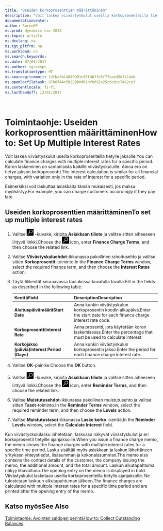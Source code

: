 ```yaml
---
title: "Useiden korkoprosenttien määrittäminen"
description: "Voit laskea viivästyskulut useilla korkoprosenteilla tietylle jaksolle. Koron laskeminen on samanlaista kaikille viivästyskuluille. Ainoa ero on tietyn jakson korkoprosentti."
documentationcenter: 
author: SorenGP
ms.prod: dynamics-nav-2018
ms.topic: article
ms.devlang: na
ms.tgt_pltfrm: na
ms.workload: na
ms.search.keywords: 
ms.date: 07/01/2017
ms.author: sgroespe
ms.translationtype: HT
ms.sourcegitcommit: 1dfba8b14019991c95f40ffd5f7fbaed5df414eb
ms.openlocfilehash: 87b8f44c5b289b0db1bf0d92a25cdc0cc74e2ce3
ms.contentlocale: fi-fi
ms.lasthandoff: 12/01/2017

---
```

# <a name="how-to-set-up-multiple-interest-rates"></a><span data-ttu-id="451b4-104">Toimintaohje: Useiden korkoprosenttien määrittäminen</span><span class="sxs-lookup"><span data-stu-id="451b4-104">How to: Set Up Multiple Interest Rates</span></span>
<span data-ttu-id="451b4-105">Voit laskea viivästyskulut useilla korkoprosenteilla tietylle jaksolle.</span><span class="sxs-lookup"><span data-stu-id="451b4-105">You can calculate finance charges with multiple interest rates for a specific period.</span></span> <span data-ttu-id="451b4-106">Koron laskeminen on samanlaista kaikille viivästyskuluille. Ainoa ero on tietyn jakson korkoprosentti.</span><span class="sxs-lookup"><span data-stu-id="451b4-106">The interest calculation is similar for all financial charges, with variation only in the rate of interest for a specific period.</span></span>  

<span data-ttu-id="451b4-107">Esimerkiksi voit laskuttaa asiakkaita tämän mukaisesti, jos maksu myöhästyy.</span><span class="sxs-lookup"><span data-stu-id="451b4-107">For example, you can charge customers accordingly if they pay late.</span></span>  

## <a name="to-set-up-multiple-interest-rates"></a><span data-ttu-id="451b4-108">Useiden korkoprosenttien määrittäminen</span><span class="sxs-lookup"><span data-stu-id="451b4-108">To set up multiple interest rates</span></span>  

1.  <span data-ttu-id="451b4-109">Valitse ![Etsi sivu tai raportti](../../media/ui-search/search_small.png "Etsi sivu tai raportti -kuvake") -kuvake, kirjoita **Asiakkaan tiliote** ja valitse sitten aiheeseen liittyvä linkki.</span><span class="sxs-lookup"><span data-stu-id="451b4-109">Choose the ![Search for Page or Report](../../media/ui-search/search_small.png "Search for Page or Report icon") icon, enter **Finance Charge Terms**, and then choose the related link.</span></span>  
2.  <span data-ttu-id="451b4-110">Valitse **Viivästyskuluehdot**-ikkunassa pakollinen rahoitusehto ja valitse sitten **Korkoprosentit**-toiminto.</span><span class="sxs-lookup"><span data-stu-id="451b4-110">In the **Finance Charge Terms** window, select the required finance term, and then choose the **Interest Rates** action.</span></span>  
3.  <span data-ttu-id="451b4-111">Täytä tilikentät seuraavassa taulukossa kuvatulla tavalla.</span><span class="sxs-lookup"><span data-stu-id="451b4-111">Fill in the fields as described in the following table.</span></span>  

    |<span data-ttu-id="451b4-112">Kenttä</span><span class="sxs-lookup"><span data-stu-id="451b4-112">Field</span></span>|<span data-ttu-id="451b4-113">Description</span><span class="sxs-lookup"><span data-stu-id="451b4-113">Description</span></span>|  
    |---------------------------------|---------------------------------------|  
    |<span data-ttu-id="451b4-114">**Aloituspäivämäärä**</span><span class="sxs-lookup"><span data-stu-id="451b4-114">**Start Date**</span></span>|<span data-ttu-id="451b4-115">Anna kunkin viivästyskulun korkoprosentin koodin alkupäivä.</span><span class="sxs-lookup"><span data-stu-id="451b4-115">Enter the start date for each finance charge interest rate code.</span></span>|  
    |<span data-ttu-id="451b4-116">**Korkoprosentti**</span><span class="sxs-lookup"><span data-stu-id="451b4-116">**Interest Rate**</span></span>|<span data-ttu-id="451b4-117">Anna prosentti, jota käytetään koron laskemisessa.</span><span class="sxs-lookup"><span data-stu-id="451b4-117">Enter the percentage that must be used to calculate interest.</span></span>|  
    |<span data-ttu-id="451b4-118">**Korkojakso (päiviä)**</span><span class="sxs-lookup"><span data-stu-id="451b4-118">**Interest Period (Days)**</span></span>|<span data-ttu-id="451b4-119">Anna kunkin viivästyskulun korkoprosentin jakso.</span><span class="sxs-lookup"><span data-stu-id="451b4-119">Enter the period for each finance charge interest rate.</span></span>|  

4.  <span data-ttu-id="451b4-120">Valitse **OK**-painike.</span><span class="sxs-lookup"><span data-stu-id="451b4-120">Choose the **OK** button.</span></span>  
5.  <span data-ttu-id="451b4-121">Valitse ![Etsi sivu tai raportti](../../media/ui-search/search_small.png "Etsi sivu tai raportti -kuvake") -kuvake, kirjoita **Asiakkaan tiliote** ja valitse sitten aiheeseen liittyvä linkki.</span><span class="sxs-lookup"><span data-stu-id="451b4-121">Choose the ![Search for Page or Report](../../media/ui-search/search_small.png "Search for Page or Report icon") icon, enter **Reminder Terms**, and then choose the related link.</span></span>  
6.  <span data-ttu-id="451b4-122">Valitse **Muistutusehdot**-ikkunassa pakollinen muistutusehto ja valitse sitten **Tasot**-toiminto.</span><span class="sxs-lookup"><span data-stu-id="451b4-122">In the **Reminder Terms** window, select the required reminder term, and then choose the **Levels** action.</span></span>  
7.  <span data-ttu-id="451b4-123">Valitse **Muistutustasot**-ikkunassa **Laske korko** -kenttä.</span><span class="sxs-lookup"><span data-stu-id="451b4-123">In the **Reminder Levels** window, select the **Calculate Interest** field.</span></span>  

<span data-ttu-id="451b4-124">Kun viivästyskululasku lähetetään, laskussa näkyvät viivästyskulut ja eri korkoprosentit tietyille ajanjaksoille.</span><span class="sxs-lookup"><span data-stu-id="451b4-124">When you issue a finance charge memo, the memo shows the finance charges with multiple interest rates for a specific time period.</span></span> <span data-ttu-id="451b4-125">Lasku sisältää myös asiakkaan ja laskun lähettäneen yrityksen yhteystiedot, lisäsumman ja kokonaissumman.</span><span class="sxs-lookup"><span data-stu-id="451b4-125">The memo also contains the contact details of the customer, the company issuing the memo, the additional amount, and the total amount.</span></span> <span data-ttu-id="451b4-126">Laskun alkutapahtuma näkyy lihavoituna.</span><span class="sxs-lookup"><span data-stu-id="451b4-126">The opening entry on the memo is displayed in bold.</span></span> <span data-ttu-id="451b4-127">Viivästyskulut lasketaan useilla korkoprosenteilla tietylle ajanjaksolle. Ne tulostetaan laskuun alkutapahtuman jälkeen.</span><span class="sxs-lookup"><span data-stu-id="451b4-127">The finance charges are calculated with multiple interest rates for a specific time period and are printed after the opening entry of the memo.</span></span>  

## <a name="see-also"></a><span data-ttu-id="451b4-128">Katso myös</span><span class="sxs-lookup"><span data-stu-id="451b4-128">See Also</span></span>  
 [<span data-ttu-id="451b4-129">Toimintaohje: Avointen saldojen perintä</span><span class="sxs-lookup"><span data-stu-id="451b4-129">How to: Collect Outstanding Balances</span></span>](../../receivables-collect-outstanding-balances.md)


